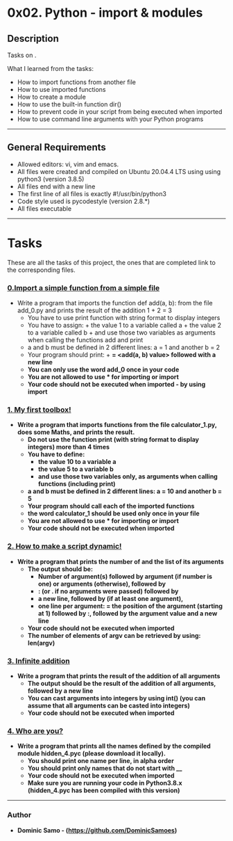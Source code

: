 # 0x02. Python - import & modules

## Description

Tasks on .

What I learned from the tasks:

* How to import functions from another file
* How to use imported functions
* How to create a module
* How to use the built-in function dir()
* How to prevent code in your script from being executed when imported
* How to use command line arguments with your Python programs

---

## General Requirements
* Allowed editors: vi, vim and emacs.
* All files were created and compiled on Ubuntu 20.04.4 LTS using using python3 (version 3.8.5)
* All files end with a new line
* The first line of all files is exactly #!/usr/bin/python3
* Code style used is pycodestyle (version 2.8.*)
* All files executable

---

# Tasks

These are all the tasks of this project, the ones that are completed link to the corresponding files.

### [0.Import a simple function from a simple file](./0-add.py)
* Write a program that imports the function def add(a, b): from the file add_0.py and prints the result of the addition 1 + 2 = 3
	- You have to use print function with string format to display integers
	- You have to assign:
			+ the value 1 to a variable called a
			+ the value 2 to a variable called b
			+ and use those two variables as arguments when calling the functions add and print
	- a and b must be defined in 2 different lines: a = 1 and another b = 2
	- Your program should print: <a value> + <b value> = <add(a, b) value> followed with a new line
	- You can only use the word add_0 once in your code
	- You are not allowed to use * for importing or __import__
	- Your code should not be executed when imported - by using __import__

### [1. My first toolbox!](./1-calculation.py)
* Write a program that imports functions from the file calculator_1.py, does some Maths, and prints the result.
	- Do not use the function print (with string format to display integers) more than 4 times
	- You have to define:
		+ the value 10 to a variable a
		+ the value 5 to a variable b
		+ and use those two variables only, as arguments when calling functions (including print)
	- a and b must be defined in 2 different lines: a = 10 and another b = 5
	- Your program should call each of the imported functions
	- the word calculator_1 should be used only once in your file
	- You are not allowed to use * for importing or __import__
	- Your code should not be executed when imported

### [2. How to make a script dynamic!](./2-args.py)
* Write a program that prints the number of and the list of its arguments
	- The output should be:
		+ Number of argument(s) followed by argument (if number is one) or arguments (otherwise), followed by
		+ : (or . if no arguments were passed) followed by
		+ a new line, followed by (if at least one argument),
		+ one line per argument:
			= the position of the argument (starting at 1) followed by :, followed by the argument value and a new line
	- Your code should not be executed when imported
	- The number of elements of argv can be retrieved by using: len(argv)

### [3. Infinite addition](./3-infinite_add.py)
* Write a program that prints the result of the addition of all arguments
	- The output should be the result of the addition of all arguments, followed by a new line
	- You can cast arguments into integers by using int() (you can assume that all arguments can be casted into integers)
	- Your code should not be executed when imported

### [4. Who are you?](./4-hidden_discovery.py)
* Write a program that prints all the names defined by the compiled module hidden_4.pyc (please download it locally).
	- You should print one name per line, in alpha order
	- You should print only names that do not start with __
	- Your code should not be executed when imported
	- Make sure you are running your code in Python3.8.x (hidden_4.pyc has been compiled with this version)



---

### Author
* **Dominic Samo** - (https://github.com/DominicSamoes)
